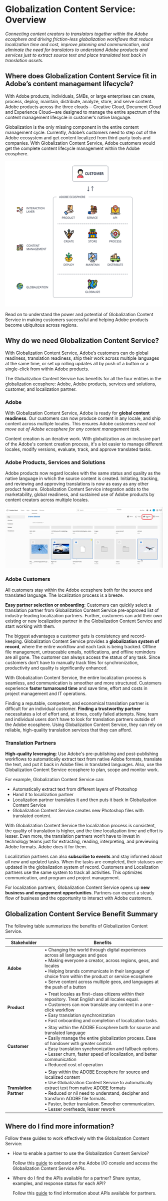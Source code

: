 # Globalization Content Service: Overview

*Connecting content creators to translators together within the Adobe ecosphere and driving friction-less globalization workflows that reduce localization time and cost, improve planning and communication, and eliminate the need for translators to understand Adobe products and services just to extract source text and place translated text back in translation assets.* 

## Where does Globalization Content Service fit in Adobe’s content management lifecycle?
With Adobe products, individuals, SMBs, or large enterprises can create, process, deploy, maintain, distribute, analyze, store, and serve content. Adobe products across the three clouds-- Creative Cloud, Document Cloud and Experience Cloud—are designed to manage the entire spectrum of the content management lifecycle in customer’s native language. 

Globalization is the only missing component in the entire content management cycle. Currently, Adobe’s customers need to step out of the Adobe ecosystem and get content localized from third-party tools and companies. With Globalization Content Service, Adobe customers would get the complete content lifecycle management within the Adobe ecosphere.

![Globalization Content Service Overview](resources/il_GCS_Intro.png)

Read on to understand the power and potential of Globalization Content Service in making customers successful and helping Adobe products become ubiquitous across regions. 

## Why do we need Globalization Content Service?
With Globalization Content Service, Adobe’s customers can do global readiness, translation readiness, ship their work across multiple languages at the same time, or set up rolling updates all by push of a button or a single-click from within Adobe products. 

The Globalization Content Service has benefits for all the four entities in the globalization ecosphere: Adobe, Adobe products, services and solutions, customer, and localization partner. 

### Adobe
With Globalization Content Service, Adobe is ready for **global content readiness**. Our customers can now produce content in any locale, and ship content across multiple locales. This ensures Adobe customers *need not move out of Adobe ecosphere for any content management task*. 

Content creation is an iterative work. With globalization as an inclusive part of the Adobe's content creation process, it's a lot easier to manage different locales, modify versions, evaluate, track, and approve translated tasks.

### Adobe Products, Services and Solutions
Adobe products now regard locales with the same status and quality as the native language in which the source content is created. Initiating, tracking, and reviewing and approving translations is now as easy as any other product feature. Globalization Content Service integration adds to the marketability, global readiness, and sustained use of Adobe products by content creators across multiple locales.

![Creative Cloud Translate](resources/ss_Creative_Cloud_Translate.png)    

### Adobe Customers
All customers stay within the Adobe ecosphere both for the source and translated language. The localization process is a breeze. 

**Easy partner selection or onboarding**: Customers can quickly select a translation partner from Globalization Content Service pre-approved list of industry-leading localization partners. Further, customers can add their own existing or new localization partner in the Globalization Content Service and start working with them. 

The biggest advantages a customer gets is consistency and record-keeping. Globalization Content Service provides a **globalization system of record**, where the entire workflow and each task is being tracked. Offline file management, untraceable emails, notifications, and offline reminders are all gone. The customer can always access the status of any task. Since customers don’t have to manually track files for synchronization, productivity and quality is significantly enhanced.

With Globalization Content Service, the entire localization process is seamless, and communication is smoother and more structured. Customers experience **faster turnaround time** and save time, effort and costs in project management and IT operations. 

Finding a reputable, competent, and economical translation partner is difficult for an individual customer. **Finding a trustworthy partner** necessitates a lot of effort and, at times, costly failed attempts. Now, team and individual users don't have to look for translation partners outside of the Adobe ecosphere. Using Globalization Content Service, they can rely on reliable, high-quality translation services that they can afford.

### Translation Partners
**High-quality leveraging**: Use Adobe's pre-publishing and post-publishing workflows to automatically extract text from native Adobe formats, translate the text, and put it back in Adobe files in translated languages. Also, use the Globalization Content Service ecosphere to plan, scope and monitor work.

For example, Globalization Content Service can:

- Automatically extract text from different layers of Photoshop
- Hand it to localization partner 
- Localization partner translates it and then puts it back in Globalization Content Service
- Globalization Content Service creates new Photoshop files with translated content. 

With Globalization Content Service the localization process is consistent, the quality of translation is higher, and the time localization time and effort is lesser. Even more, the translation partners won’t have to invest in technology teams just for extracting, reading, interpreting, and previewing Adobe formats. Adobe does it for them. 

Localization partners can also **subscribe to events** and stay informed about all new and updated tasks. When the tasks are completed, their statuses are updated in the globalization system of record. Customers and Localization partners use the same system to track all activities. This optimizes communication, and program and project management.

For localization partners, Globalization Content Service opens up **new business and engagement opportunities**. Partners can expect a steady flow of business and the opportunity to interact with Adobe customers.


## Globalization Content Service Benefit Summary
The following table summarizes the benefits of Globalization Content Service.

| Stakeholder         | Benefits                                                                                              |
|---------------------|-------------------------------------------------------------------------------------------------------|
| **Adobe**               | • Changing the world through digital experiences across all languages and geos<br/>• Making everyone a creator, across regions, geos, and locales<br/>• Helping brands communicate in their language of choice from within the product or service ecosphere<br/>• Serve content across multiple geos, and languages at the push of a button |
| **Product**             | • Treat locales as first-class citizens within their repository. Treat English and all locales equal.<br/>• Customers can now translate any content in a one-click workflow<br/>• Easy translation synchronization<br/>• Fast onboarding and completion of localization tasks. |
| **Customer**            | • Stay within the ADOBE Ecosphere both for source and translated language<br/>• Easily manage the entire globalization process. Ease of handover with greater control.<br/>• Easy translation synchronization and fallback options.<br/>• Lesser churn, faster speed of localization, and better communication<br/>• Reduced cost of operation |
| **Translation Partner** | • Stay within the ADOBE Ecosphere for source and localized content<br/>• Use Globalization Content Service to automatically extract text from native ADOBE formats<br/>• Reduced or nil need to understand, decipher and transform ADOBE file formats.<br/>• Faster, better translation. Smoother communication.<br/>• Lesser overheads, lesser rework |

## Where do I find more information?

Follow these guides to work effectively with the Globalization Content Service:

* How to enable a partner to use the Globalization Content Service? 
    
    Follow this [guide](../partner/index.md) to onboard on the Adobe I/O console and access the Globalization Content Service APIs. 
    
* Where do I find the APIs available for a partner? Share syntax, examples, and response status for each API?

    Follow this [guide](../api/index.md) to find information about APIs available for partners.